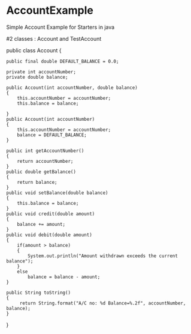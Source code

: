 # AccountExample
Simple Account Example for Starters in java

#2 classes : Account and TestAccount

public class Account 
{
	
	public final double DEFAULT_BALANCE = 0.0;
	
	private int accountNumber;
	private double balance;

	public Account(int accountNumber, double balance) 
	{
		this.accountNumber = accountNumber;
		this.balance = balance;
		
	}
	public Account(int accountNumber) 
	{
		this.accountNumber = accountNumber;
		balance = DEFAULT_BALANCE;
	}
	
	public int getAccountNumber()
	{
		return accountNumber;
	}
	public double getBalance()
	{
		return balance;
	}
	public void setBalance(double balance)
	{
		this.balance = balance;
	}
	public void credit(double amount)
	{
		balance += amount;
	}
	public void debit(double amount)
	{
		if(amount > balance)
		{
			System.out.println("Amount withdrawn exceeds the current balance");
		}
		else
			balance = balance - amount;
	}
	
	public String toString()
	{
		 return String.format("A/C no: %d Balance=%.2f", accountNumber, balance);
	}

}

